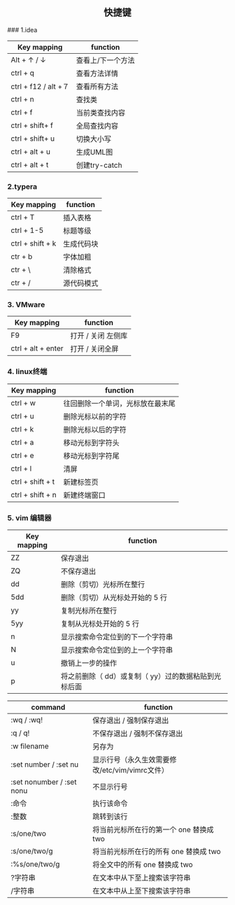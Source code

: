 <h2><center>快捷键</center></h2>
### 1.idea

| Key mapping            | function          |
| ---------------------- | ----------------- |
| Alt  + ↑ / ↓           | 查看上/下一个方法 |
| ctrl + q               | 查看方法详情      |
| ctrl + f12  /  alt +７ | 查看所有方法      |
| ctrl + n               | 查找类            |
| ctrl + f               | 当前类查找内容    |
| ctrl + shift+ f        | 全局查找内容      |
| ctrl + shift+ u        | 切换大小写        |
| ctrl + alt + u         | 生成UML图         |
| ctrl + alt + t         | 创建try-catch     |

### 2.typera

| Key mapping      | function   |
| ---------------- | ---------- |
| ctrl + T         | 插入表格   |
| ctrl + 1-5       | 标题等级   |
| ctrl + shift + k | 生成代码块 |
| ctr + b          | 字体加粗   |
| ctr + \          | 清除格式   |
| ctr + /          | 源代码模式 |

### 3. VMware

| Key mapping        | function           |
| ------------------ | ------------------ |
| F9                 | 打开 / 关闭 左侧库 |
| ctrl + alt + enter | 打开 / 关闭全屏    |

### 4. linux终端

| Key mapping      | function                         |
| ---------------- | -------------------------------- |
| ctrl + w         | 往回删除一个单词，光标放在最末尾 |
| ctrl + u         | 删除光标以前的字符               |
| ctrl + k         | 删除光标以后的字符               |
| ctrl + a         | 移动光标到字符头                 |
| ctrl + e         | 移动光标到字符尾                 |
| ctrl + l         | 清屏                             |
| ctrl + shift + t | 新建标签页                       |
| ctrl + shift + n | 新建终端窗口                     |

### 5. vim 编辑器

| Key mapping | function                                             |
| ----------- | ---------------------------------------------------- |
| ZZ          | 保存退出                                             |
| ZQ          | 不保存退出                                           |
| dd          | 删除（剪切）光标所在整行                             |
| 5dd         | 删除（剪切）从光标处开始的 5 行                      |
| yy          | 复制光标所在整行                                     |
| 5yy         | 复制从光标处开始的 5 行                              |
| n           | 显示搜索命令定位到的下一个字符串                     |
| N           | 显示搜索命令定位到的上一个字符串                     |
| u           | 撤销上一步的操作                                     |
| p           | 将之前删除（ dd）或复制（ yy）过的数据粘贴到光标后面 |

| command                     | function                                       |
| --------------------------- | ---------------------------------------------- |
| :wq   /   :wq!              | 保存退出     /     强制保存退出                |
| :q  /   q!                  | 不保存退出         /     强制不保存退出        |
| :w filename                 | 另存为                                         |
| :set number  /  :set  nu    | 显示行号（永久生效需要修改/etc/vim/vimrc文件） |
| :set nonumber  /  :set nonu | 不显示行号                                     |
| :命令                       | 执行该命令                                     |
| :整数                       | 跳转到该行                                     |
| :s/one/two                  | 将当前光标所在行的第一个 one 替换成 two        |
| :s/one/two/g                | 将当前光标所在行的所有 one 替换成 two          |
| :%s/one/two/g               | 将全文中的所有 one 替换成 two                  |
| ?字符串                     | 在文本中从下至上搜索该字符串                   |
| /字符串                     | 在文本中从上至下搜索该字符串                   |

